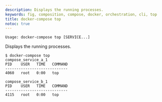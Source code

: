 ```yaml
---
description: Displays the running processes.
keywords: fig, composition, compose, docker, orchestration, cli, top
title: docker-compose top
notoc: true
---
```


```none
Usage: docker-compose top [SERVICE...]
```

Displays the running processes.

```console
$ docker-compose top
compose_service_a_1
PID    USER   TIME   COMMAND
----------------------------
4060   root   0:00   top

compose_service_b_1
PID    USER   TIME   COMMAND
----------------------------
4115   root   0:00   top
```
